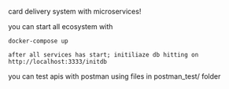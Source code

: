 card delivery system with microservices!

you can start all ecosystem with 

    docker-compose up
    
    after all services has start; initiliaze db hitting on http://localhost:3333/initdb
    
you can test apis with postman  using files in postman_test/ folder
